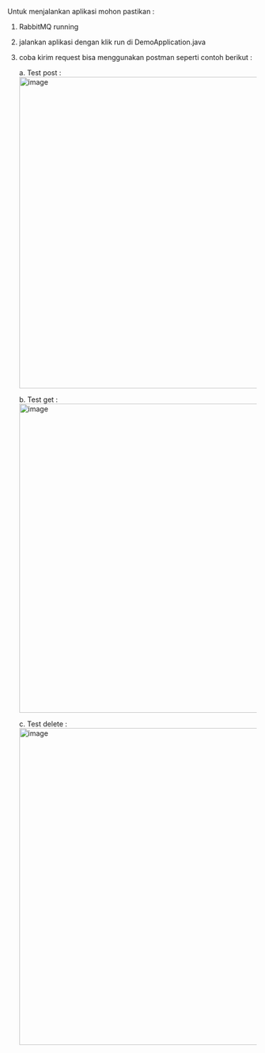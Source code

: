 Untuk menjalankan aplikasi mohon pastikan :

1. RabbitMQ running

2. jalankan aplikasi dengan klik run di DemoApplication.java

3. coba kirim request bisa menggunakan postman seperti contoh berikut :

   a. Test post : <img width="630" alt="image" src="https://github.com/arifrohman93/springbootrabbitmq/assets/12896781/b12a026c-71e6-4a75-b48d-dbc63dad7d82">

   b. Test get : <img width="625" alt="image" src="https://github.com/arifrohman93/springbootrabbitmq/assets/12896781/873344a1-6d0a-4bfe-bd56-b09b7e3baf56">

   c. Test delete : <img width="641" alt="image" src="https://github.com/arifrohman93/springbootrabbitmq/assets/12896781/9d5e37a3-4635-4225-9b3f-52e237548fe4">


